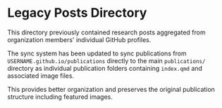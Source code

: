 # Legacy Posts Directory

This directory previously contained research posts aggregated from organization members' individual GitHub profiles.

The sync system has been updated to sync publications from `USERNAME.github.io/publications` directly to the main `publications/` directory as individual publication folders containing `index.qmd` and associated image files.

This provides better organization and preserves the original publication structure including featured images.